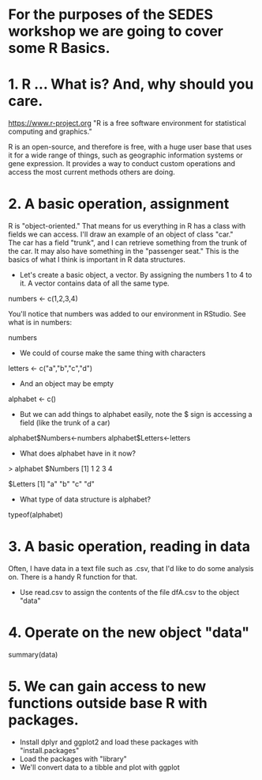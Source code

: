 # For the purposes of the SEDES workshop we are going to cover some R Basics.

# 1.  R ... What is? And, why should you care.

https://www.r-project.org "R is a free software environment for statistical computing and graphics."

R is an open-source, and therefore is free, with a huge user base that uses it for a wide range of things, such as geographic information systems or gene expression. It provides a way to conduct custom operations and access the most current methods others are doing. 

# 2.  A basic operation, assignment

R is "object-oriented." That means for us everything in R has a class with fields we can access. I'll draw an example of an object of class "car."  
The car has a field "trunk", and I can retrieve something from the trunk of the car. It may also have something in the "passenger seat." This is the basics of what I think is important in R data structures.

  * Let's create a basic object, a vector. By assigning the numbers 1 to 4 to it. A vector contains data of all the same type.
  
numbers <- c(1,2,3,4)

You'll notice that numbers was added to our environment in RStudio. See what is in numbers:

numbers

  * We could of course make the same thing with characters

letters <- c("a","b","c","d")

  * And an object may be empty

alphabet <- c()

  * But we can add things to alphabet easily, note the $ sign is accessing a field (like the trunk of a car) 

alphabet\$Numbers<-numbers
alphabet\$Letters<-letters

  * What does alphabet have in it now?

\> alphabet
\$Numbers
[1] 1 2 3 4

\$Letters
[1] "a" "b" "c" "d"

  * What type of data structure is alphabet?

typeof(alphabet)

# 3.  A basic operation, reading in data
Often, I have data in a text file such as .csv, that I'd like to do some analysis on. There is a handy R function for that.

  * Use read.csv to assign the contents of the file dfA.csv to the object "data"
  
# 4.  Operate on the new object "data"

summary(data)

# 5.  We can gain access to new functions outside base R with packages.

  * Install dplyr and ggplot2 and load these packages with "install.packages"
  * Load the packages with "library"
  * We'll convert data to a tibble and plot with ggplot


